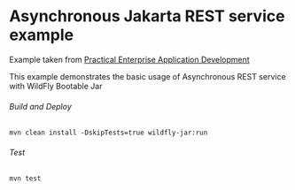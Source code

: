 Asynchronous Jakarta REST service example
=====================================
Example taken from [Practical Enterprise Application Development](http://www.itbuzzpress.com/ebooks/java-ee-7-development-on-wildfly.html)

This example demonstrates the basic usage of Asynchronous REST service with WildFly Bootable Jar

###### Build and Deploy

```shell
mvn clean install -DskipTests=true wildfly-jar:run
```

###### Test

```shell
mvn test
```

 
